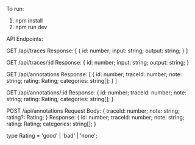 To run:
1. npm install
2. npm run dev

API Endpoints:

GET /api/traces
Response:
[
  {
    id: number;
    input: string;
    output: string;
  }
]

GET /api/traces/:id
Response:
{
  id: number;
  input: string;
  output: string;
}

GET /api/annotations
Response:
[
  {
    id: number;
    traceId: number;
    note: string;
    rating: Rating;
    categories: string[];
  }
]

GET /api/annotations/:id
Response:
{
  id: number;
  traceId: number;
  note: string;
  rating: Rating;
  categories: string[];
}

POST /api/annotations
Request Body:
{
  traceId: number;
  note: string;
  rating?: Rating;
}
Response:
{
  id: number;
  traceId: number;
  note: string;
  rating: Rating;
  categories: string[];
}

type Rating = 'good' | 'bad' | 'none';